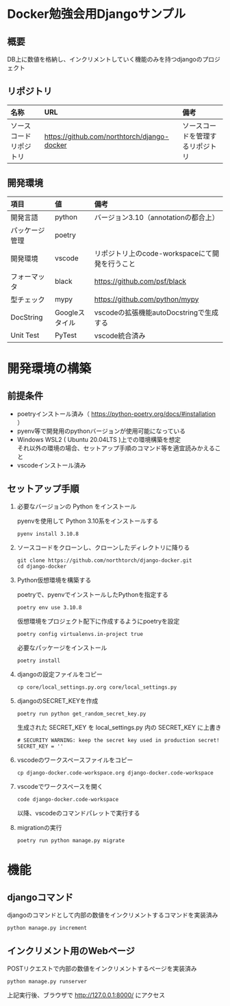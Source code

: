 # Docker勉強会用Djangoサンプル

## 概要

DB上に数値を格納し、インクリメントしていく機能のみを持つdjangoのプロジェクト

## リポジトリ

| 名称 | URL | 備考 |
| :-- | :-- | :-- |
| ソースコードリポジトリ | https://github.com/northtorch/django-docker | ソースコードを管理するリポジトリ |


## 開発環境

| 項目 | 値 | 備考 |
| :-- | :-- | :-- |
| 開発言語 | python | バージョン3.10（annotationの都合上） |
| パッケージ管理 | poetry | |
| 開発環境 | vscode | リポジトリ上のcode-workspaceにて開発を行うこと | 
| フォーマッタ | black | https://github.com/psf/black |
| 型チェック | mypy | https://github.com/python/mypy |
| DocString | Googleスタイル | vscodeの拡張機能autoDocstringで生成する |
| Unit Test | PyTest | vscode統合済み |

# 開発環境の構築

## 前提条件

- poetryインストール済み（ https://python-poetry.org/docs/#installation ）
- pyenv等で開発用のpythonバージョンが使用可能になっている
- Windows WSL2 ( Ubuntu 20.04LTS )上での環境構築を想定  
  それ以外の環境の場合、セットアップ手順のコマンド等を適宜読みかえること
- vscodeインストール済み

## セットアップ手順

1. 必要なバージョンの Python をインストール

    pyenvを使用して Python 3.10系をインストールする

    ```
    pyenv install 3.10.8
    ```

1. ソースコードをクローンし、クローンしたディレクトリに降りる

    ```
    git clone https://github.com/northtorch/django-docker.git
    cd django-docker
    ```

1. Python仮想環境を構築する

    poetryで、pyenvでインストールしたPythonを指定する
    
    ```
    poetry env use 3.10.8
    ```

    仮想環境をプロジェクト配下に作成するようにpoetryを設定

    ```
    poetry config virtualenvs.in-project true
    ```

    必要なパッケージをインストール

    ```
    poetry install
    ```

1. djangoの設定ファイルをコピー

    ```
    cp core/local_settings.py.org core/local_settings.py
    ```

1. djangoのSECRET_KEYを作成

    ```
    poetry run python get_random_secret_key.py
    ```

    生成された SECRET_KEY を local_settings.py 内の SECRET_KEY に上書き

    ```
    # SECURITY WARNING: keep the secret key used in production secret!
    SECRET_KEY = ''
    ```

1. vscodeのワークスペースファイルをコピー

    ```
    cp django-docker.code-workspace.org django-docker.code-workspace
    ```

1. vscodeでワークスペースを開く

    ```
    code django-docker.code-workspace
    ```

    以降、vscodeのコマンドパレットで実行する

1. migrationの実行

    ```
    poetry run python manage.py migrate
    ```

# 機能

## djangoコマンド

djangoのコマンドとして内部の数値をインクリメントするコマンドを実装済み

```
python manage.py increment
```

## インクリメント用のWebページ

POSTリクエストで内部の数値をインクリメントするページを実装済み

```
python manage.py runserver
```

上記実行後、ブラウザで http://127.0.0.1:8000/ にアクセス